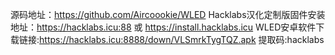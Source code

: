 源码地址：https://github.com/Aircoookie/WLED
Hacklabs汉化定制版固件安装地址：https://hacklabs.icu:88 或 https://install.hacklabs.icu
WLED安卓软件下载链接:https://hacklabs.icu:8888/down/VLSmrkTygTQZ.apk 提取码:hacklabs